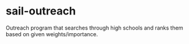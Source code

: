 # sail-outreach
Outreach program that searches through high schools and ranks them based on given weights/importance. 
